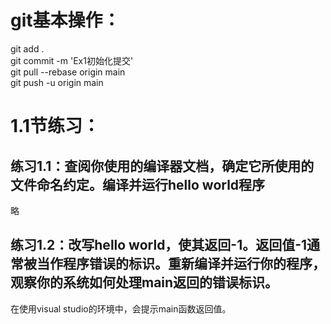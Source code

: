 # git基本操作：  
git add .  
git commit -m 'Ex1初始化提交'  
git pull --rebase origin main  
git push -u origin main  


# 1.1节练习：  
## 练习1.1：查阅你使用的编译器文档，确定它所使用的文件命名约定。编译并运行hello world程序  
略
## 练习1.2：改写hello world，使其返回-1。返回值-1通常被当作程序错误的标识。重新编译并运行你的程序，观察你的系统如何处理main返回的错误标识。  
在使用visual studio的环境中，会提示main函数返回值。
